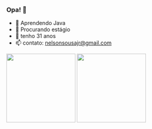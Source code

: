 ### Opa! 👋

- 🌱 Aprendendo Java
- 👯 Procurando estágio
- 💬 tenho 31 anos
- 📫 contato: nelsonsousajr@gmail.com
<div>
<img height = "180em" src="https://github-readme-stats.vercel.app/api?username=nelsonsousajr&theme=chartreuse-dark&show_icons=true"/>
<img height = "180em" src="https://github-readme-stats.vercel.app/api/top-langs/?username=nelsonsousajr&layout=compact&theme=chartreuse-dark"/>
</div>
<div>
  <src="https://github-readme-stats.vercel.app/api/pin/?username=anuraghazra&repo=github-readme-stats"/>
</div>
